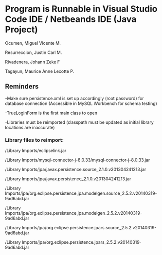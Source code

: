 # Program is Runnable in Visual Studio Code IDE / Netbeands IDE (Java Project)

Ocumen, Miguel Vicente M.

Resurreccion, Justin Carl M.

Rivadenera, Johann Zeke F

Tagayun, Maurice Anne Lecotte P.

## Reminders

-Make sure persistence.xml is set up accordingly (root password) for database connection (Accessible in MySQL Workbench for schema testing)

-TrueLoginForm is the first main class to open

-Libraries must be reimported (classpath must be updated as initial library locations are inaccurate)

### Library files to reimport:

/Library Imports/eclipselink.jar

/Library Imports/mysql-connector-j-8.0.33/mysql-connector-j-8.0.33.jar

/Library Imports/jpa/javax.persistence.source_2.1.0.v201304241213.jar

/Library Imports/jpa/javax.persistence_2.1.0.v201304241213.jar

/Library Imports/jpa/org.eclipse.persistence.jpa.modelgen.source_2.5.2.v20140319-9ad6abd.jar

/Library Imports/jpa/org.eclipse.persistence.jpa.modelgen_2.5.2.v20140319-9ad6abd.jar

/Library Imports/jpa/org.eclipse.persistence.jpars.source_2.5.2.v20140319-9ad6abd.jar

/Library Imports/jpa/org.eclipse.persistence.jpars_2.5.2.v20140319-9ad6abd.jar
